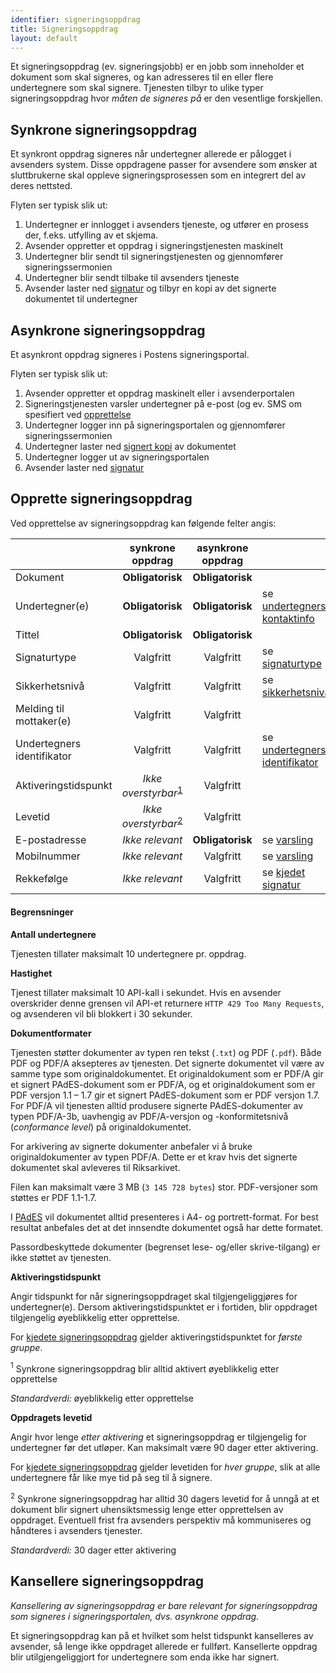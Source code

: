 ```yaml
---
identifier: signeringsoppdrag
title: Signeringsoppdrag
layout: default
---
```


Et signeringsoppdrag (ev. signeringsjobb) er en jobb som inneholder et dokument som skal signeres, og kan adresseres til en eller flere undertegnere som skal signere. Tjenesten tilbyr to ulike typer signeringsoppdrag hvor _måten de signeres på_ er den vesentlige forskjellen.

## Synkrone signeringsoppdrag

Et synkront oppdrag signeres når undertegner allerede er pålogget i avsenders system. Disse oppdragene passer for avsendere som ønsker at sluttbrukerne skal oppleve signeringsprosessen som en integrert del av deres nettsted.

Flyten ser typisk slik ut:

1. Undertegner er innlogget i avsenders tjeneste, og utfører en prosess der, f.eks. utfylling av et skjema.
1. Avsender oppretter et oppdrag i signeringstjenesten maskinelt
1. Undertegner blir sendt til signeringstjenesten og gjennomfører signeringssermonien
1. Undertegner blir sendt tilbake til avsenders tjeneste
1. Avsender laster ned [signatur](#signerte_dokumenter) og tilbyr en kopi av det signerte dokumentet til undertegner

## Asynkrone signeringsoppdrag

Et asynkront oppdrag signeres i Postens signeringsportal.

Flyten ser typisk slik ut:

1. Avsender oppretter et oppdrag maskinelt eller i avsenderportalen
1. Signeringstjenesten varsler undertegner på e-post (og ev. SMS om spesifiert ved [opprettelse](#opprette-signeringsoppdrag)
1. Undertegner logger inn på signeringsportalen og gjennomfører signeringssermonien
1. Undertegner laster ned [signert kopi](#signerte_dokumenter) av dokumentet
1. Undertegner logger ut av signeringsportalen
1. Avsender laster ned [signatur](#signerte_dokumenter)


## Opprette signeringsoppdrag

Ved opprettelse av signeringsoppdrag kan følgende felter angis:

|                         | synkrone oppdrag | asynkrone oppdrag |   |
|-------------------------|:----------------:|:-----------------:|---|
| Dokument                | __Obligatorisk__ | __Obligatorisk__  |   |
| Undertegner(e)          | __Obligatorisk__ | __Obligatorisk__  | se [undertegners kontaktinfo](#kontaktinfo) |
| Tittel                  | __Obligatorisk__ | __Obligatorisk__  |   |
| Signaturtype            | Valgfritt        | Valgfritt         | se [signaturtype](#signaturtype) |
| Sikkerhetsnivå          | Valgfritt        | Valgfritt         | se [sikkerhetsnivå](#sikkerhetsniv) |
| Melding til mottaker(e) | Valgfritt        | Valgfritt         |   |
| Undertegners identifikator | Valgfritt     | Valgfritt         | se [undertegners identifikator](#undertegners-identifikator) |
| Aktiveringstidspunkt    | _Ikke overstyrbar_<sup>[1](#fotnote-aktivering)</sup> | Valgfritt | |
| Levetid                 | _Ikke overstyrbar_<sup>[2](#fotnote-levetid)</sup> | Valgfritt | |
| E-postadresse           | _Ikke relevant_  | __Obligatorisk__  | se [varsling](#varsling) |
| Mobilnummer             | _Ikke relevant_  | Valgfritt         | se [varsling](#varsling) |
| Rekkefølge              | _Ikke relevant_  | Valgfritt         | se [kjedet signatur](#kjedet-signatur) |

#### Begrensninger

**Antall undertegnere**

Tjenesten tillater maksimalt 10 undertegnere pr. oppdrag.

**Hastighet**

Tjenest tillater maksimalt 10 API-kall i sekundet. Hvis en avsender overskrider denne grensen vil API-et returnere `HTTP 429 Too Many Requests`, og avsenderen vil bli blokkert i 30 sekunder.

**Dokumentformater**

Tjenesten støtter dokumenter av typen ren tekst (`.txt`) og PDF (`.pdf`). Både PDF og PDF/A aksepteres av tjenesten. Det signerte dokumentet vil være av samme type som originaldokumentet.
Et originaldokument som er PDF/A gir et signert PAdES-dokument som er PDF/A, og et originaldokument som er PDF versjon 1.1 – 1.7 gir et signert PAdES-dokument som er PDF versjon 1.7.
For PDF/A vil tjenesten alltid produsere signerte PAdES-dokumenter av typen PDF/A-3b, uavhengig av PDF/A-versjon og -konformitetsnivå (_conformance level_) på originaldokumentet.

For arkivering av signerte dokumenter anbefaler vi å bruke originaldokumenter av typen PDF/A. Dette er et krav hvis det signerte dokumentet skal avleveres til Riksarkivet.

Filen kan maksimalt være 3 MB (`3 145 728 bytes`) stor. PDF-versjoner som støttes er PDF 1.1-1.7.

I [PAdES](#signerte_dokumenter) vil dokumentet alltid presenteres i A4- og portrett-format. For best resultat anbefales det at det innsendte dokumentet også har dette formatet.

Passordbeskyttede dokumenter (begrenset lese- og/eller skrive-tilgang) er ikke støttet av tjenesten.

__Aktiveringstidspunkt__

Angir tidspunkt for når signeringsoppdraget skal tilgjengeliggjøres for undertegner(e). Dersom aktiveringstidspunktet er i fortiden, blir oppdraget tilgjengelig øyeblikkelig etter opprettelse.

For [kjedete signeringsoppdrag](#kjedet-signatur) gjelder aktiveringstidspunktet for _første gruppe_.

<a name="fotnote-aktivering"><sup>1</sup></a> Synkrone signeringsoppdrag blir alltid aktivert øyeblikkelig etter opprettelse

_Standardverdi:_ øyeblikkelig etter opprettelse

__Oppdragets levetid__

Angir hvor lenge _etter aktivering_ et signeringsoppdrag er tilgjengelig for undertegner før det utløper. Kan maksimalt være 90 dager etter aktivering.

For [kjedete signeringsoppdrag](#kjedet-signatur) gjelder levetiden for _hver gruppe_, slik at alle undertegnere får like mye tid på seg til å signere.

<a name="fotnote-levetid"><sup>2</sup></a> Synkrone signeringsoppdrag har alltid 30 dagers levetid for å unngå at et dokument blir signert uhensiktsmessig lenge etter opprettelsen av oppdraget. Eventuell frist fra avsenders perspektiv må kommuniseres og håndteres i avsenders tjenester.

_Standardverdi:_ 30 dager etter aktivering

## Kansellere signeringsoppdrag

_Kansellering av signeringsoppdrag er bare relevant for signeringsoppdrag som signeres i signeringsportalen, dvs. asynkrone oppdrag._

Et signeringsoppdrag kan på et hvilket som helst tidspunkt kanselleres av avsender, så lenge ikke oppdraget allerede er fullført. Kansellerte oppdrag blir utilgjengeliggjort for undertegnere som enda ikke har signert.
